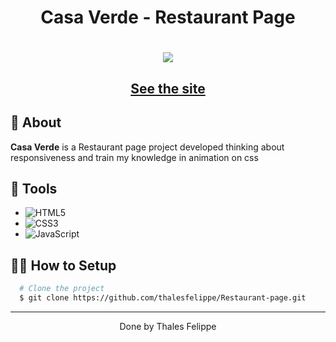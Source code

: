 <h1 align="center">
  <img 
  <p>Casa Verde - Restaurant Page</p>
</h1>

<h1 align="center">
<img src="https://i.imgur.com/hdt1aDh.jpg"
  />
</h1>

<h2 align="center">
  <a href="https://thalesfelippe.github.io/Restaurant-page/" target="_blank">See the site</a>
</h2>

## 🧾 About

**Casa Verde** is a Restaurant page project developed thinking about responsiveness and train my knowledge in animation on css


## 🔧 Tools
 - ![HTML5](https://img.shields.io/badge/-HTML5-E34F26?style=flat-square&logo=html5&logoColor=white)
 - ![CSS3](https://img.shields.io/badge/-CSS3-549FDE?style=flat-square&logo=css3&logoColor=white)
 - ![JavaScript](https://img.shields.io/badge/-JavaScript-F7B93E?style=flat-square&logo=javascript&logoColor=fff)

## 👨‍💻 How to Setup

```bash
  # Clone the project
  $ git clone https://github.com/thalesfelippe/Restaurant-page.git
```
---

<p align="center">Done by Thales Felippe</p>
